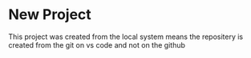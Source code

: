 # New Project

This project was created from the local system means the repositery is created from the git on vs code and not on the github


